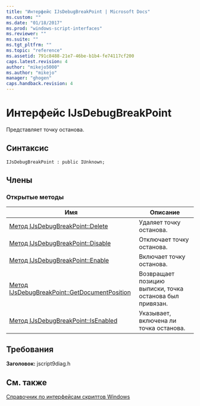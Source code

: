 ```yaml
---
title: "Интерфейс IJsDebugBreakPoint | Microsoft Docs"
ms.custom: ""
ms.date: "01/18/2017"
ms.prod: "windows-script-interfaces"
ms.reviewer: ""
ms.suite: ""
ms.tgt_pltfrm: ""
ms.topic: "reference"
ms.assetid: 791c8488-21e7-46be-b1b4-fe74117cf200
caps.latest.revision: 4
author: "mikejo5000"
ms.author: "mikejo"
manager: "ghogen"
caps.handback.revision: 4
---
```

# Интерфейс IJsDebugBreakPoint
Представляет точку останова.  
  
## Синтаксис  
  
```  
IJsDebugBreakPoint : public IUnknown;  
```  
  
## Члены  
  
### Открытые методы  
  
|Имя|Описание|  
|---------|--------------|  
|[Метод IJsDebugBreakPoint::Delete](../../winscript/reference/ijsdebugbreakpoint-delete-method.md)|Удаляет точку останова.|  
|[Метод IJsDebugBreakPoint::Disable](../../winscript/reference/ijsdebugbreakpoint-disable-method.md)|Отключает точку останова.|  
|[Метод IJsDebugBreakPoint::Enable](../../winscript/reference/ijsdebugbreakpoint-enable-method.md)|Включает точку останова.|  
|[Метод IJsDebugBreakPoint::GetDocumentPosition](../../winscript/reference/ijsdebugbreakpoint-getdocumentposition-method.md)|Возвращает позицию выписки, точка останова был привязан.|  
|[Метод IJsDebugBreakPoint::IsEnabled](../../winscript/reference/ijsdebugbreakpoint-isenabled-method.md)|Указывает, включена ли точка останова.|  
  
## Требования  
 **Заголовок:** jscript9diag.h  
  
## См. также  
 [Справочник по интерфейсам скриптов Windows](../../winscript/reference/windows-script-interfaces-reference.md)